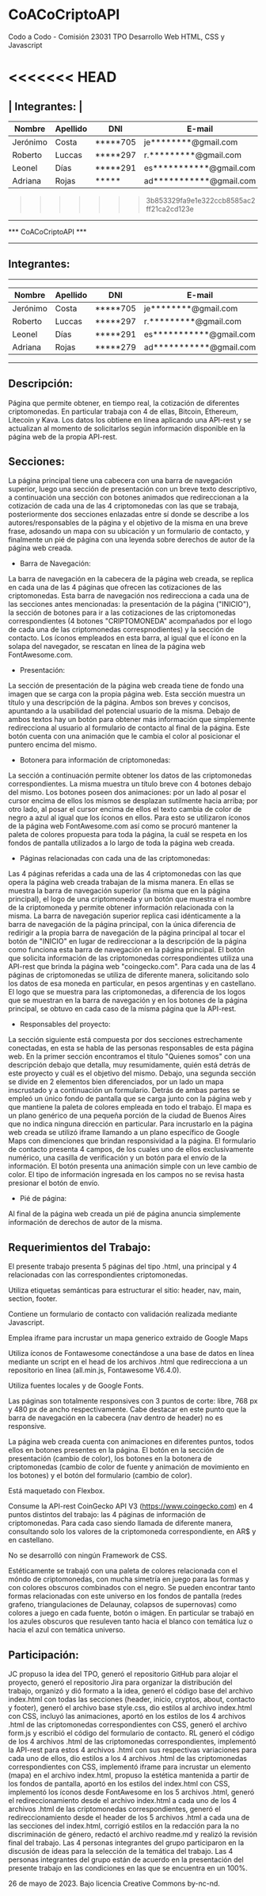 # CoACoCriptoAPI
Codo a Codo - Comisión 23031
TPO Desarrollo Web
HTML, CSS y Javascript

<<<<<<< HEAD
=======
| Integrantes: |
------------
| Nombre | Apellido | DNI | E-mail | 
| ------------ | ------------ | ------------ | ------------ | 
| Jerónimo | Costa | *****705 | je********@gmail.com |
| Roberto | Luccas|*****297 |  r.*********@gmail.com | 
| Leonel|  Días |  *****291 |  es***********@gmail.com | 
| Adriana|  Rojas |  ***** | ad***********@gmail.com | 

>>>>>>> 3b853329fa9e1e322ccb8585ac2ff21ca2cd123e

************************
***  CoACoCriptoAPI  ***
************************


Integrantes:
------------
 __________ __________ __________ _________________________
| Nombre   | Apellido | DNI      | E-mail                  |
|----------|----------|----------|-------------------------|
| Jerónimo | Costa    | *****705 | je********@gmail.com    |
| Roberto  | Luccas   | *****297 | r.*********@gmail.com   |
| Leonel   | Días     | *****291 | es***********@gmail.com |
| Adriana  | Rojas    | *****279 | ad***********@gmail.com |
 ---------- ---------- ---------- -------------------------


Descripción:
------------

Página que permite obtener, en tiempo real, la cotización de diferentes criptomonedas. En particular trabaja con 4 de ellas, Bitcoin, Ethereum, Litecoin y Kava. Los datos los obtiene en línea aplicando una API-rest y se actualizan al momento de solicitarlos según información disponible en la página web de la propia API-rest.


Secciones:
----------

La página principal tiene una cabecera con una barra de navegación superior, luego una sección de presentación con un breve texto descriptivo, a continuación una sección con botones animados que redireccionan a la cotización de cada una de las 4 criptomonedas con las que se trabaja, posteriormente dos secciones enlazadas entre sí donde se describe a los autores/responsables de la página y el objetivo de la misma en una breve frase, adosando un mapa con su ubicación y un formulario de contacto, y finalmente un pié de página con una leyenda sobre derechos de autor de la página web creada.

* Barra de Navegación:

La barra de navegación en la cabecera de la página web creada, se replica en cada una de las 4 páginas que ofrecen las cotizaciones de las criptomonedas. Esta barra de navegación nos redirecciona a cada una de las secciones antes mencionadas: la presentación de la página ("INICIO"), la sección de botones para ir a las cotizaciones de las criptomonedas correspondientes (4 botones "CRIPTOMONEDA" acompañados por el logo de cada una de las criptomonedas correspnodientes) y la sección de contacto. Los íconos empleados en esta barra, al igual que el ícono en la solapa del navegador, se rescatan en línea de la página web FontAwesome.com.

* Presentación:

La sección de presentación de la página web creada tiene de fondo una imagen que se carga con la propia página web. Esta sección muestra un título y una descripción de la página. Ambos son breves y concisos, apuntando a la usabilidad del potencial usuario de la misma. Debajo de ambos textos hay un botón para obtener más información que simplemente redirecciona al usuario al formulario de contacto al final de la página. Este botón cuenta con una animación que le cambia el color al posicionar el puntero encima del mismo.

* Botonera para información de criptomonedas:

La sección a continuación permite obtener los datos de las criptomonedas correspondientes. La misma muestra un título breve con 4 botones debajo del mismo. Los botones poseen dos animaciones: por un lado al posar el cursor encima de ellos los mismos se desplazan sutilmente hacia arriba; por otro lado, al posar el cursor encima de ellos el texto cambia de color de negro a azul al igual que los íconos en ellos. Para esto se utilizaron íconos de la página web FontAwesome.com así como se procuró mantener la paleta de colores propuesta para toda la página, la cuál se respeta en los fondos de pantalla utilizados a lo largo de toda la página web creada.

  - Páginas relacionadas con cada una de las criptomonedas:

Las 4 páginas referidas a cada una de las 4 criptomonedas con las que opera la página web creada trabajan de la misma manera. En ellas se muestra la barra de navegación superior (la misma que en la página principal), el logo de una criptomoneda y un botón que muestra el nombre de la criptomoneda y permite obtener información relacionada con la misma. La barra de navegación superior replica casi idénticamente a la barra de navegación de la página principal, con la única diferencia de redirigir a la propia barra de navegación de la página principal al tocar el botón de "INICIO" en lugar de redireccionar a la descripción de la página como funciona esta barra de navegación en la página principal. El botón que solicita información de las criptomonedas correspondientes utiliza una API-rest que brinda la página web "coingecko.com". Para cada una de las 4 páginas de criptomonedas se utiliza de diferente manera, solicitando solo los datos de esa moneda en particular, en pesos argentinas y en castellano. El logo que se muestra para las criptomonedas, a diferencia de los logos que se muestran en la barra de navegación y en los botones de la página principal, se obtuvo en cada caso de la mísma página que la API-rest.

* Responsables del proyecto:

La sección siguiente está compuesta por dos secciones estrechamente conectadas, en esta se habla de las personas responsables de esta página web. En la primer sección encontramos el título "Quienes somos" con una descripción debajo que detalla, muy resumidamente, quién está detrás de este proyecto y cuál es el objetivo del mismo. Debajo, una segunda sección se divide en 2 elementos bien diferenciados, por un lado un mapa inscrustado y a continuación un formulario. Detrás de ambas partes se empleó un único fondo de pantalla que se carga junto con la página web y que mantiene la paleta de colores empleada en todo el trabajo. El mapa es un plano genérico de una pequeña porción de la ciudad de Buenos Aires que no indica ninguna dirección en particular. Para incrustarlo en la página web creada se utilizó iframe llamando a un plano específico de Google Maps con dimenciones que brindan responsividad a la página. El formulario de contacto presenta 4 campos, de los cuales uno de ellos exclusivamente numérico, una casilla de verificación y un botón para el envío de la información. El botón presenta una animación simple con un leve cambio de color. El tipo de información ingresada en los campos no se revisa hasta presionar el botón de envío.

* Pié de página:

Al final de la página web creada un pié de página anuncia simplemente información de derechos de autor de la misma.


Requerimientos del Trabajo:
---------------------------

El presente trabajo presenta 5 páginas del tipo .html, una principal y 4 relacionadas con las correspondientes criptomonedas.

Utiliza etiquetas semánticas para estructurar el sitio: header, nav, main, section, footer.

Contiene un formulario de contacto con validación realizada mediante Javascript.

Emplea iframe para incrustar un mapa generico extraido de Google Maps

Utiliza íconos de Fontawesome conectándose a una base de datos en línea mediante un script en el head de los archivos .html que redirecciona a un repositorio en línea (all.min.js, Fontawesome V6.4.0).

Utiliza fuentes locales y de Google Fonts.

Las páginas son totalmente responsives con 3 puntos de corte: libre, 768 px y 480 px de ancho respectivamente. Cabe destacar en este punto que la barra de navegación en la cabecera (nav dentro de header) no es responsive.

La página web creada cuenta con animaciones en diferentes puntos, todos ellos en botones presentes en la página. El botón en la sección de presentación (cambio de color), los botones en la botonera de criptomonedas (cambio de color de fuente y animación de movimiento en los botones) y el botón del formulario (cambio de color).

Está maquetado con Flexbox.

Consume la API-rest CoinGecko API V3 (https://www.coingecko.com) en 4 puntos distintos del trabajo: las 4 páginas de información de criptomonedas. Para cada caso siendo llamada de diferente manera, consultando solo los valores de la criptomoneda correspondiente, en AR$ y en castellano.

No se desarrolló con ningún Framework de CSS.

Estéticamente se trabajó con una paleta de colores relacionada con el móndo de criptomonedas, con mucha simetría en juego para las formas y con colores obscuros combinados con el negro. Se pueden encontrar tanto formas relacionadas con este universo en los fondos de pantalla (redes grafeno, triangulaciones de Delaunay, colapsos de supernovas) como colores a juego en cada fuente, botón o imágen. En particular se trabajó en los azules obscuros que resuleven tanto hacia el blanco con temática luz o hacia el azul con temática universo.


Participación:
--------------

JC propuso la idea del TPO, generó el repositorio GitHub para alojar el proyecto, generó el repositorio Jira para organizar la distribución del trabajo, organizó y dió formato a la idea, generó el código base del archivo index.html con todas las secciones (header, inicio, cryptos, about, contacto y footer), generó el archivo base style.css, dio estilos al archivo index.html con CSS, incluyó las animaciones, aportó en los estilos de los 4 archivos .html de las criptomonedas correspondientes con CSS, generó el archivo form.js y escribió el código del formulario de contacto. RL generó el código de los 4 archivos .html de las criptomonedas correspondientes, implementó la API-rest para estos 4 archivos .html con sus respectivas variaciones para cada uno de ellos, dio estilos a los 4 archivos .html de las criptomonedas correspondientes con CSS, implementó iframe para incrustar un elemento (mapa) en el archivo index.html, propuso la estética mantenida a partir de los fondos de pantalla, aportó en los estilos del index.html con CSS, implementó los íconos desde FontAwesome en los 5 archivos .html, generó el redireccionamiento desde el archivo index.html a cada uno de los 4 archivos .html de las criptomonedas correspondientes, generó el redireccionamiento desde el header de los 5 archivos .html a cada una de las secciones del index.html, corrigió estilos en la redacción para la no discriminación de género, redactó el archivo readme.md y realizó la revisión final del trabajo. Las 4 personas integrantes del grupo participaron en la discusión de ideas para la selección de la temática del trabajo. Las 4 personas integrantes del grupo están de acuerdo en la presentación del presente trabajo en las condiciones en las que se encuentra en un 100%.

26 de mayo de 2023. Bajo licencia Creative Commons by-nc-nd.


